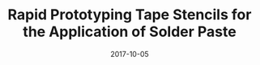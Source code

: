 ---
title: "Rapid Prototyping Tape Stencils for the Application of Solder Paste"
collection: publications
permalink: /publication/2017-10-05-Package_1
date: 2017-10-05
venue: 'International Symposium on Microelectronics Packaging'
citation: 'Yang, M.X., Dowling, K., Senesky, D., and Wong, H.-S.P., “Rapid Prototyping Tape Stencils for the Application of Solder Paste”, presented at the International Symposium on Microelectronics: Fall 2017, Vol. 2017, 1, pp. 000652-00065'
category: 'Package'
---